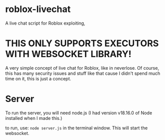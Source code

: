 # roblox-livechat
A live chat script for Roblox exploiting,

# THIS ONLY SUPPORTS EXECUTORS WITH WEBSOCKET LIBRARY!

A very simple concept of live chat for Roblox, like in neverlose. 
Of course, this has many security issues and stuff like that cause I didn't spend much time on it, this is just a concept.

# Server
To run the server, you will need node.js (I had version v18.16.0 of Node installed when I made this.)

to run, use: 
`node server.js`
in the terminal window. This will start the websocket.

